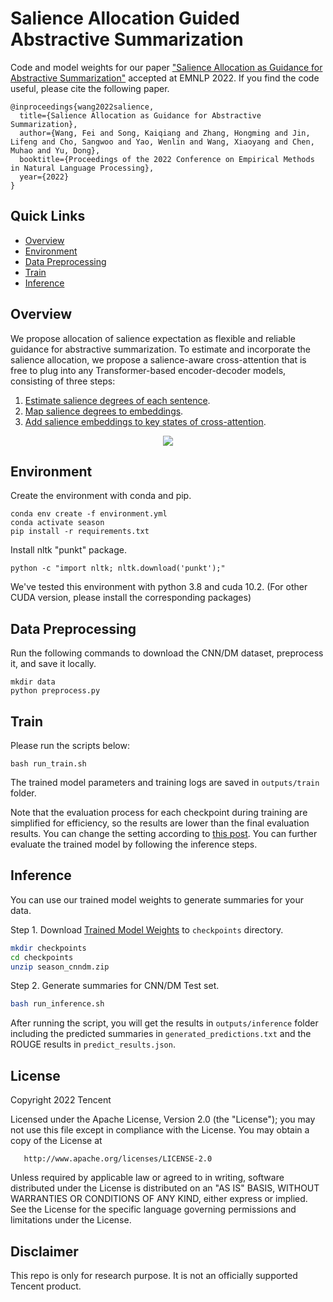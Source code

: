 # Salience Allocation Guided Abstractive Summarization
Code and model weights for our paper ["Salience Allocation as Guidance for Abstractive Summarization"](https://arxiv.org/abs/2210.12330) accepted at EMNLP 2022. If you find the code useful, please cite the following paper.

    @inproceedings{wang2022salience,
      title={Salience Allocation as Guidance for Abstractive Summarization},
      author={Wang, Fei and Song, Kaiqiang and Zhang, Hongming and Jin, Lifeng and Cho, Sangwoo and Yao, Wenlin and Wang, Xiaoyang and Chen, Muhao and Yu, Dong},
      booktitle={Proceedings of the 2022 Conference on Empirical Methods in Natural Language Processing},
      year={2022}
    }

## Quick Links
  - [Overview](#overview)
  - [Environment](#environment)
  - [Data Preprocessing](#data-preprocessing)
  - [Train](#train)
  - [Inference](#inference)

## Overview
We propose allocation of salience expectation as flexible and reliable guidance for abstractive summarization.
To estimate and incorporate the salience allocation, 
we propose a salience-aware cross-attention that is free to plug into any Transformer-based encoder-decoder models, 
consisting of three steps:
1. [Estimate salience degrees of each sentence](https://github.com/tencent-ailab/season/blob/32eafea39a00bc09daa29c187d566e7cc9c262fa/model.py#L1260).
2. [Map salience degrees to embeddings](https://github.com/tencent-ailab/season/blob/32eafea39a00bc09daa29c187d566e7cc9c262fa/model.py#L199).
3. [Add salience embeddings to key states of cross-attention](https://github.com/tencent-ailab/season/blob/32eafea39a00bc09daa29c187d566e7cc9c262fa/model.py#L205).

<div align='center'>
    
![](figure/model.png)
    
</div>

## Environment

Create the environment with conda and pip. 
```shell
conda env create -f environment.yml
conda activate season
pip install -r requirements.txt
```
Install nltk "punkt" package.
```shell
python -c "import nltk; nltk.download('punkt');"
```
We've tested this environment with python 3.8 and cuda 10.2. (For other CUDA version, please install the corresponding packages)

## Data Preprocessing
Run the following commands to download the CNN/DM dataset, preprocess it, and save it locally.
```shell
mkdir data
python preprocess.py
```

## Train
Please run the scripts below:
```shell
bash run_train.sh
```
The trained model parameters and training logs are saved in `outputs/train` folder.

Note that the evaluation process for each checkpoint during training are simplified for efficiency, so the results are lower than the final evaluation results. You can change the setting according to [this post](https://discuss.huggingface.co/t/evaluation-results-metric-during-training-is-different-from-the-evaluation-results-at-the-end/15401). You can further evaluate the trained model by following the inference steps.

## Inference
You can use our trained model weights to generate summaries for your data.

Step 1. Download [Trained Model Weights](https://tencentoverseas-my.sharepoint.com/:u:/g/personal/riversong_global_tencent_com/ERIOkK_Ka01Es0qc7VK-uX8BfxqUfiULeVHDHfwmnnMi3Q?e=NiAeXr) to ``checkpoints`` directory.
```bash
mkdir checkpoints
cd checkpoints
unzip season_cnndm.zip
```

Step 2. Generate summaries for CNN/DM Test set.
```bash
bash run_inference.sh
```
After running the script, you will get the results in `outputs/inference` folder including the predicted summaries in `generated_predictions.txt` and the ROUGE results in `predict_results.json`.

## License
   Copyright 2022 Tencent

   Licensed under the Apache License, Version 2.0 (the "License");
   you may not use this file except in compliance with the License.
   You may obtain a copy of the License at

       http://www.apache.org/licenses/LICENSE-2.0

   Unless required by applicable law or agreed to in writing, software
   distributed under the License is distributed on an "AS IS" BASIS,
   WITHOUT WARRANTIES OR CONDITIONS OF ANY KIND, either express or implied.
   See the License for the specific language governing permissions and
   limitations under the License.
   
## Disclaimer
This repo is only for research purpose. It is not an officially supported Tencent product. 
